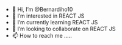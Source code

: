 - 👋 Hi, I’m @Bernardiho10
- 👀 I’m interested in REACT JS
- 🌱 I’m currently learning REACT JS
- 💞️ I’m looking to collaborate on REACT JS
- 📫 How to reach me .....

<!---
Bernardiho10/Bernardiho10 is a ✨ special ✨ repository because its `README.md` (this file) appears on your GitHub profile.
You can click the Preview link to take a look at your changes.
--->
